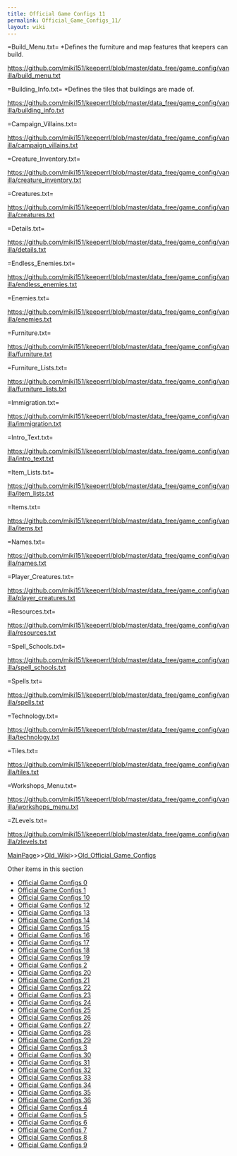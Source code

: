 ```yaml
---
title: Official Game Configs 11
permalink: Official_Game_Configs_11/
layout: wiki
---
```


=Build_Menu.txt=
*Defines the furniture and map features that keepers can build.

https://github.com/miki151/keeperrl/blob/master/data_free/game_config/vanilla/build_menu.txt

=Building_Info.txt=
*Defines the tiles that buildings are made of.

https://github.com/miki151/keeperrl/blob/master/data_free/game_config/vanilla/building_info.txt

=Campaign_Villains.txt=

https://github.com/miki151/keeperrl/blob/master/data_free/game_config/vanilla/campaign_villains.txt


=Creature_Inventory.txt=

https://github.com/miki151/keeperrl/blob/master/data_free/game_config/vanilla/creature_inventory.txt


=Creatures.txt=

https://github.com/miki151/keeperrl/blob/master/data_free/game_config/vanilla/creatures.txt


=Details.txt=

https://github.com/miki151/keeperrl/blob/master/data_free/game_config/vanilla/details.txt


=Endless_Enemies.txt=

https://github.com/miki151/keeperrl/blob/master/data_free/game_config/vanilla/endless_enemies.txt


=Enemies.txt=

https://github.com/miki151/keeperrl/blob/master/data_free/game_config/vanilla/enemies.txt


=Furniture.txt=

https://github.com/miki151/keeperrl/blob/master/data_free/game_config/vanilla/furniture.txt


=Furniture_Lists.txt=

https://github.com/miki151/keeperrl/blob/master/data_free/game_config/vanilla/furniture_lists.txt


=Immigration.txt=

https://github.com/miki151/keeperrl/blob/master/data_free/game_config/vanilla/immigration.txt


=Intro_Text.txt=

https://github.com/miki151/keeperrl/blob/master/data_free/game_config/vanilla/intro_text.txt


=Item_Lists.txt=

https://github.com/miki151/keeperrl/blob/master/data_free/game_config/vanilla/item_lists.txt


=Items.txt=

https://github.com/miki151/keeperrl/blob/master/data_free/game_config/vanilla/items.txt


=Names.txt=

https://github.com/miki151/keeperrl/blob/master/data_free/game_config/vanilla/names.txt


=Player_Creatures.txt=

https://github.com/miki151/keeperrl/blob/master/data_free/game_config/vanilla/player_creatures.txt


=Resources.txt=

https://github.com/miki151/keeperrl/blob/master/data_free/game_config/vanilla/resources.txt


=Spell_Schools.txt=

https://github.com/miki151/keeperrl/blob/master/data_free/game_config/vanilla/spell_schools.txt


=Spells.txt=

https://github.com/miki151/keeperrl/blob/master/data_free/game_config/vanilla/spells.txt


=Technology.txt=

https://github.com/miki151/keeperrl/blob/master/data_free/game_config/vanilla/technology.txt


=Tiles.txt=

https://github.com/miki151/keeperrl/blob/master/data_free/game_config/vanilla/tiles.txt


=Workshops_Menu.txt=

https://github.com/miki151/keeperrl/blob/master/data_free/game_config/vanilla/workshops_menu.txt


=ZLevels.txt=

https://github.com/miki151/keeperrl/blob/master/data_free/game_config/vanilla/zlevels.txt

[MainPage](/keeperrl_wiki/ "wikilink")>>[Old_Wiki](/keeperrl_wiki/Old_Wiki "wikilink")>>[Old_Official_Game_Configs](/keeperrl_wiki/Old_Official_Game_Configs "wikilink")

Other items in this section
-    [Official Game Configs 0](/keeperrl_wiki/Official_Game_Configs_0 "wikilink")
-    [Official Game Configs 1](/keeperrl_wiki/Official_Game_Configs_1 "wikilink")
-    [Official Game Configs 10](/keeperrl_wiki/Official_Game_Configs_10 "wikilink")
-    [Official Game Configs 12](/keeperrl_wiki/Official_Game_Configs_12 "wikilink")
-    [Official Game Configs 13](/keeperrl_wiki/Official_Game_Configs_13 "wikilink")
-    [Official Game Configs 14](/keeperrl_wiki/Official_Game_Configs_14 "wikilink")
-    [Official Game Configs 15](/keeperrl_wiki/Official_Game_Configs_15 "wikilink")
-    [Official Game Configs 16](/keeperrl_wiki/Official_Game_Configs_16 "wikilink")
-    [Official Game Configs 17](/keeperrl_wiki/Official_Game_Configs_17 "wikilink")
-    [Official Game Configs 18](/keeperrl_wiki/Official_Game_Configs_18 "wikilink")
-    [Official Game Configs 19](/keeperrl_wiki/Official_Game_Configs_19 "wikilink")
-    [Official Game Configs 2](/keeperrl_wiki/Official_Game_Configs_2 "wikilink")
-    [Official Game Configs 20](/keeperrl_wiki/Official_Game_Configs_20 "wikilink")
-    [Official Game Configs 21](/keeperrl_wiki/Official_Game_Configs_21 "wikilink")
-    [Official Game Configs 22](/keeperrl_wiki/Official_Game_Configs_22 "wikilink")
-    [Official Game Configs 23](/keeperrl_wiki/Official_Game_Configs_23 "wikilink")
-    [Official Game Configs 24](/keeperrl_wiki/Official_Game_Configs_24 "wikilink")
-    [Official Game Configs 25](/keeperrl_wiki/Official_Game_Configs_25 "wikilink")
-    [Official Game Configs 26](/keeperrl_wiki/Official_Game_Configs_26 "wikilink")
-    [Official Game Configs 27](/keeperrl_wiki/Official_Game_Configs_27 "wikilink")
-    [Official Game Configs 28](/keeperrl_wiki/Official_Game_Configs_28 "wikilink")
-    [Official Game Configs 29](/keeperrl_wiki/Official_Game_Configs_29 "wikilink")
-    [Official Game Configs 3](/keeperrl_wiki/Official_Game_Configs_3 "wikilink")
-    [Official Game Configs 30](/keeperrl_wiki/Official_Game_Configs_30 "wikilink")
-    [Official Game Configs 31](/keeperrl_wiki/Official_Game_Configs_31 "wikilink")
-    [Official Game Configs 32](/keeperrl_wiki/Official_Game_Configs_32 "wikilink")
-    [Official Game Configs 33](/keeperrl_wiki/Official_Game_Configs_33 "wikilink")
-    [Official Game Configs 34](/keeperrl_wiki/Official_Game_Configs_34 "wikilink")
-    [Official Game Configs 35](/keeperrl_wiki/Official_Game_Configs_35 "wikilink")
-    [Official Game Configs 36](/keeperrl_wiki/Official_Game_Configs_36 "wikilink")
-    [Official Game Configs 4](/keeperrl_wiki/Official_Game_Configs_4 "wikilink")
-    [Official Game Configs 5](/keeperrl_wiki/Official_Game_Configs_5 "wikilink")
-    [Official Game Configs 6](/keeperrl_wiki/Official_Game_Configs_6 "wikilink")
-    [Official Game Configs 7](/keeperrl_wiki/Official_Game_Configs_7 "wikilink")
-    [Official Game Configs 8](/keeperrl_wiki/Official_Game_Configs_8 "wikilink")
-    [Official Game Configs 9](/keeperrl_wiki/Official_Game_Configs_9 "wikilink")
